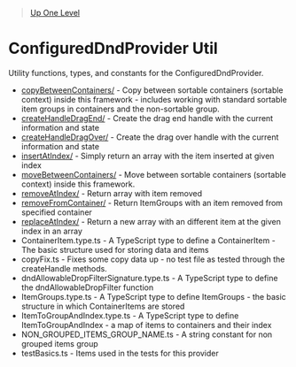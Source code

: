 > [Up One Level](../readme.md)

# ConfiguredDndProvider Util

Utility functions, types, and constants for the ConfiguredDndProvider.

- [copyBetweenContainers/](copyBetweenContainers/readme.md) - Copy between sortable containers (sortable context) inside this framework - includes working with standard sortable item groups in containers and the non-sortable group.
- [createHandleDragEnd/](createHandleDragEnd/readme.md) - Create the drag end handle with the current information and state
- [createHandleDragOver/](createHandleDragOver/readme.md) - Create the drag over handle with the current information and state
- [insertAtIndex/](insertAtIndex/readme.md) - Simply return an array with the item inserted at given index
- [moveBetweenContainers/](moveBetweenContainers/readme.md) - Move between sortable containers (sortable context) inside this framework.
- [removeAtIndex/](removeAtIndex/readme.md) - Return array with item removed
- [removeFromContainer/](removeFromContainer/readme.md) - Return ItemGroups with an item removed from specified container
- [replaceAtIndex/](replaceAtIndex/readme.md) - Return a new array with an different item at the given index in an array
- ContainerItem.type.ts - A TypeScript type to define a ContainerItem - The basic structure used for storing data and items
- copyFix.ts - Fixes some copy data up - no test file as tested through the createHandle methods.
- dndAllowableDropFilterSignature.type.ts - A TypeScript type to define the dndAllowableDropFilter function
- ItemGroups.type.ts - A TypeScript type to define ItemGroups - the basic structure in which ContainerItems are stored
- ItemToGroupAndIndex.type.ts - A TypeScript type to define ItemToGroupAndIndex - a map of items to containers and their index
- NON_GROUPED_ITEMS_GROUP_NAME.ts - A string constant for non grouped items group
- testBasics.ts - Items used in the tests for this provider